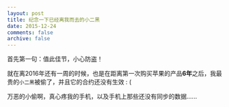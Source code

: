 ```yaml
---
layout: post
title: 纪念一下已经离我而去的小二黑
date: 2015-12-24
comments: false
archive: false
---
```

首先第一句：值此佳节，小心防盗！

就在离2016年还有一周的时候，也是在距离第一次购买苹果的产品**6年**之后，我最贵的``小二黑``被偷了，并且它的合约还没有生效 : (

万恶的小偷啊，真心疼我的手机，以及手机上那些还没有同步的数据......

